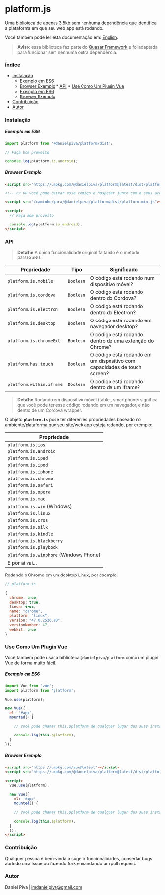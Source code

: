# platform.js

Uma biblioteca de apenas 3,5kb sem nenhuma dependência que identifica a plataforma em que seu web app está rodando.

Você também pode ler esta documentação em: [English](https://github.com/imdanielpiva/platform).

> **Aviso**: essa biblioteca faz parte do [Quasar Framework](https://quasar-framework.org/components/platform-detection.html) e foi adaptada para funcionar sem nenhuma outra dependência.

### Índice

<!--ts-->
   * [Instalação](#instalação)
      * [Exemplo em ES6](#exemplo-em-es6)
      * [Browser Exemplo](#browser-exemplo)
    * [API](#api)
    * [Use Como Um Plugin Vue](#use-como-um-plugin-vue)
      * [Exemplo em ES6](#exemplo-em-es6-1)
      * [Browser Exemplo](#browser-exemplo-1)
   * [Contribuição](#contribuição)
   * [Autor](#autor)
<!--te-->

### Instalação

##### Exemplo em ES6
```javascript
import platform from '@danielpiva/platform/dist';

// Faça bom proveito

console.log(platform.is.android);
```

##### Browser Exemplo

```html
<script src="https://unpkg.com/@danielpiva/platform@latest/dist/platform.min.js"></script>

<!-- 👉 Ou você pode baixar esse código e hospedar junto com o seus arquivos -->

<script src="/caminho/para/@danielpiva/platform/dist/platform.min.js"></script>

<script>
  // Faça bom proveito

  console.log(platform.is.android);
</script>
```

### API

>**Detalhe**
> A única funcionalidade original faltando é o método parseSSR().

| Propriedade | Tipo | Significado |
| --- | --- | --- |
| `platform.is.mobile` | `Boolean` | O código está rodando num dispositivo móvel? |
| `platform.is.cordova` | `Boolean` | O código está rodando dentro do Cordova? |
| `platform.is.electron` | `Boolean` | O código está rodando dentro do Electron? |
| `platform.is.desktop` | `Boolean` | O código está rodando em navegador desktop? |
| `platform.is.chromeExt` | `Boolean` | O código está rodando dentro de uma extenção do Chrome? |
| `platform.has.touch` | `Boolean` | O código está rodando em um dispositivo com capacidades de touch screen? |
| `platform.within.iframe` | `Boolean` | O código está rodando dentro de um Iframe? |

> **Detalhe**
> Rodando em dispositivo móvel (tablet, smartphone) significa que você pode ter esse código rodando em um navegador, e não dentro de um Cordova wrapper.

O objeto **`platform.is`** pode ter diferentes propriedades baseado no ambiente/plataforma que seu site/web app esteja rodando, por exemplo:

| Propriedade |
| --- |
| `platform.is.ios`|
| `platform.is.android`|
| `platform.is.ipad` |
| `platform.is.ipod` |
| `platform.is.iphone` |
| `platform.is.chrome` |
| `platform.is.safari` |
| `platform.is.opera` |
| `platform.is.mac` |
| `platform.is.win` (Windows) |
| `platform.is.linux` |
| `platform.is.cros` |
| `platform.is.silk` |
| `platform.is.kindle` |
| `platform.is.blackberry` |
| `platform.is.playbook` |
| `platform.is.winphone` (Windows Phone) |
| E por aí vai...|

Rodando o Chrome em um desktop Linux, por exemplo:

``` js
// platform.is

{
  chrome: true,
  desktop: true,
  linux: true,
  name: "chrome",
  platform: "linux",
  version: "47.0.2526.80",
  versionNumber: 47,
  webkit: true
}
```

### Use Como Um Plugin Vue
Você também pode usar a biblioteca `@danielpiva/platform` como um plugin Vue de forma muito fácil.

##### Exemplo em ES6
```javascript
import Vue from 'vue';
import platform from 'platform';

Vue.use(platform);

new Vue({
  el: '#app',
  mounted() {

    // Você pode chamar this.$platform de qualquer lugar das suas instâncias (components) Vue.

    console.log(this.$platform);
  }
});
```

##### Browser Exemplo

```html
<script src="https://unpkg.com/vue@latest"></script>
<script src="https://unpkg.com/@danielpiva/platform@latest/dist/platform.min.js"></script>

<script>
  Vue.use(platform);

  new Vue({
    el: '#app',
    mounted() {

    // Você pode chamar this.$platform de qualquer lugar das suas instâncias (components) Vue.

    console.log(this.$platform);
  }
  });
</script>
```

### Contribuição

Qualquer pessoa é bem-vinda a sugerir funcionalidades, consertar bugs abrindo uma issue ou fazendo fork e mandando um pull request.

### Autor
Daniel Piva | imdanielpiva@gmail.com